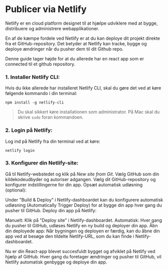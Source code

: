 # Publicer via Netlify
Netlify er en cloud platform designet til at hjælpe udviklere med at bygge, distribuere og administrere webapplikationer. 

En af de kæmpe fordele ved Netlify er at du kan deploye dit projekt direkte fra et GitHub-repository. Det betyder at Netlify kan tracke, bygge og deploye ændringer når du pusher dem til dit Github repo.

Denne guide tager højde for at du allerede har en react app som er connected til et github repository.

### 1. Installer Netlify CLI:
Hvis du ikke allerede har installeret Netlify CLI, skal du gøre det ved at køre følgende kommando i din terminal:

```
npm install -g netlify-cli
```
> Du skal sikkert køre installationen som administrator. På Mac skal du skrive `sudo` foran kommandoen.
### 2. Login på Netlify:

Log ind på Netlify fra din terminal ved at køre:
```
netlify login
```
### 3. Konfigurer din Netlify-site:
Gå til Netlify-webstedet og klik på *New site from Git*.
Vælg GitHub som din kildekodeudbyder og autoriser adgangen.
Vælg dit GitHub-repository og konfigurer indstillingerne for din app.
Opsæt automatisk udløsning (optional):

Under "Build & Deploy" i Netlify-dashboardet kan du konfigurere automatisk udløsning (Automatically Trigger Deploy) for at bygge din app hver gang du pusher til GitHub.
Deploy din app på Netlify:

Manuelt: Klik på "Deploy site" i Netlify-dashboardet.
Automatisk: Hver gang du pusher til GitHub, udløses Netlify en ny build og deployer din app.
Åbn din deployede app:
Når bygningen og deployen er færdig, kan du åbne din app ved at besøge den tildelte Netlify-URL, som du kan finde i Netlify-dashboardet.

Nu er din React-app blevet succesfuldt bygget og afviklet på Netlify ved hjælp af GitHub. Hver gang du foretager ændringer og pusher til GitHub, vil Netlify automatisk genbygge og deploye din app.